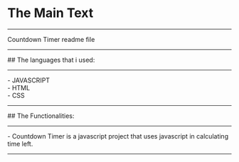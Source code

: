 # The Main Text
<hr>
Countdown Timer readme file
<hr>
## The languages that i used:
<hr>
- JAVASCRIPT<br>
- HTML<br>
- CSS<br>
<hr>
## The Functionalities:
<hr>
- Countdown Timer is a javascript project that uses javascript in calculating time left.<br>
<hr>
